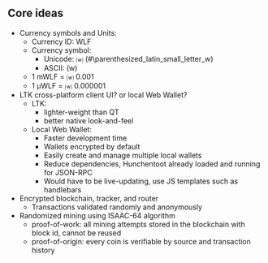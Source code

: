 ## Core ideas

* Currency symbols and Units:
	* Currency ID: WLF
	* Currency symbol:
	    * Unicode: ⒲ (#\parenthesized_latin_small_letter_w)
	    * ASCII: (w)
	* 1 mWLF = ⒲ 0.001
	* 1 μWLF = ⒲ 0.000001
* LTK cross-platform client UI? or local Web Wallet?
	* LTK:
    	* lighter-weight than QT
    	* better native look-and-feel
    * Local Web Wallet:
    	* Faster development time
    	* Wallets encrypted by default
    	* Easily create and manage multiple local wallets
    	* Reduce dependencies, Hunchentoot already loaded and running for JSON-RPC
    	* Would have to be live-updating, use JS templates such as handlebars
* Encrypted blockchain, tracker, and router
	* Transactions validated randomly and anonymously
* Randomized mining using ISAAC-64 algorithm
	* proof-of-work: all mining attempts stored in the blockchain with block id, cannot be reused
	* proof-of-origin: every coin is verifiable by source and transaction history
	
